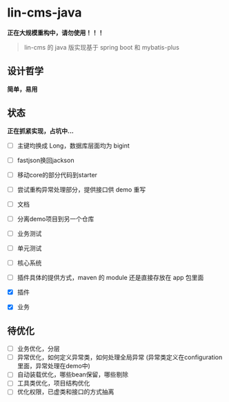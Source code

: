 # lin-cms-java


**正在大规模重构中，请勿使用！！！**

> lin-cms 的 java 版实现基于 spring boot 和 mybatis-plus

## 设计哲学

**简单，易用**

## 状态

**正在抓紧实现，占坑中...**

- [ ] 主键均换成 Long，数据库层面均为 bigint
- [ ] fastjson换回jackson
- [ ] 移动core的部分代码到starter
- [ ] 尝试重构异常处理部分，提供接口供 demo 重写
- [ ] 文档
- [ ] 分离demo项目到另一个仓库
- [ ] 业务测试
- [ ] 单元测试
- [ ] 核心系统
- [ ] 插件具体的提供方式，maven 的 module 还是直接存放在 app 包里面
- [x] 插件
- [x] 业务


## 待优化

- [ ] 业务优化，分层
- [ ] 异常优化，如何定义异常类，如何处理全局异常 (异常类定义在configuration里面，异常处理在demo中)
- [ ] 自动装载优化，哪些bean保留，哪些剔除
- [ ] 工具类优化，项目结构优化
- [ ] 优化权限，已虚类和接口的方式抽离